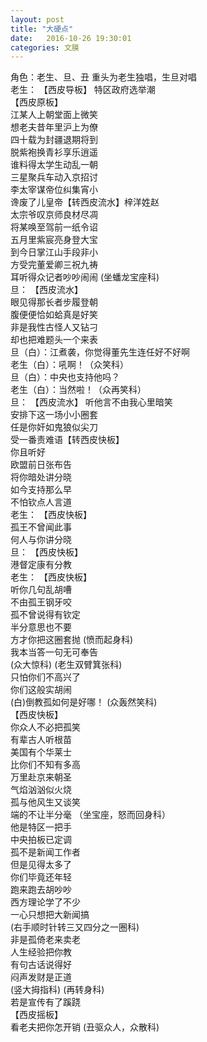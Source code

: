 ```yaml
---
layout: post
title: "大硬点"
date:   2016-10-26 19:30:01
categories: 文膜
---
```


角色：老生、旦、丑 重头为老生独唱，生旦对唱 <br>老生： 【西皮导板】 特区政府选举潮 <br>【西皮原板】 <br>江某人上朝堂面上微笑 <br>想老夫昔年里沪上为僚 <br>四十载为封疆退期将到 <br>脱紫袍换青衫享乐逍遥 <br>谁料得太学生动乱一朝 <br>三星聚兵车动入京招讨 <br>李太宰谋帝位纠集宵小 <br>谗废了儿皇帝【转西皮流水】梓洋姓赵 <br>太宗爷叹京师良材尽凋 <br>将某唤至驾前一纸令诏 <br>五月里紫宸亮身登大宝 <br>到今日掌江山手段非小 <br>方受完董爱卿三祝九祷 <br>耳听得众记者吵吵闹闹 (坐蟠龙宝座科) <br>旦： 【西皮流水】 <br>眼见得那长者步履登朝 <br>腹便便恰如蛤真是好笑 <br>非是我性古怪人又钻刁 <br>却也把难题头一个来表 <br>旦（白）：江煮袭，你觉得董先生连任好不好啊 <br>老生（白）：吼啊！（众笑科） <br>旦（白）：中央也支持他吗？ <br>老生（白）：当然啦！（众再笑科） <br>旦： 【西皮流水】 听他言不由我心里暗笑 <br>安排下这一场小小圈套 <br>任是你奸如鬼狼似尖刀 <br>受一番责难语【转西皮快板】<br>你且听好 <br>欧盟前日张布告 <br>将你暗处讲分晓 <br>如今支持那么早 <br>不怕钦点人言道 <br>老生： 【西皮快板】 <br>孤王不曾闻此事 <br>何人与你讲分晓 <br>旦： 【西皮快板】 <br>港督定康有分教 <br>老生： 【西皮快板】 <br>听你几句乱胡嘈 <br>不由孤王钢牙咬 <br>孤不曾说得有钦定 <br>半分意思也不要 <br>方才你把这圈套抛 (愤而起身科) <br>我本当答一句无可奉告 <br>(众大惊科) (老生双臂箕张科) <br>只怕你们不高兴了 <br>你们这般实胡闹 <br>(白)倒教孤如何是好哪！ (众轰然笑科) <br>【西皮快板】 <br>你众人不必把孤笑 <br>有辈古人听根苗 <br>美国有个华莱士 <br>比你们不知有多高 <br>万里赴京来朝圣 <br>气焰汹汹似火烧 <br>孤与他风生又谈笑 <br>端的不让半分毫 （坐宝座，怒而回身科） <br>他是特区一把手 <br>中央拍板已定调 <br>孤不是新闻工作者 <br>但是见得太多了 <br>你们毕竟还年轻 <br>跑来跑去胡吵吵 <br>西方理论学了不少 <br>一心只想把大新闻搞<br>(右手顺时针转三又四分之一圈科)<br>非是孤倚老来卖老 <br>人生经验把你教 <br>有句古话说得好 <br>闷声发财是正道 <br>(竖大拇指科) (再转身科) <br>若是宣传有了蹊跷 <br>【西皮摇板】 <br>看老夫把你怎开销 (丑驱众人，众散科)<br>
